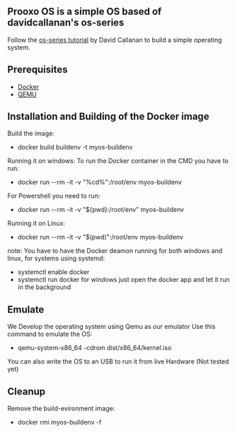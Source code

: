 ## Prooxo OS is a simple OS based of davidcallanan's os-series
Follow the [os-series tutorial](https://github.com/davidcallanan/os-series) by David Callanan to build a simple operating system.

## Prerequisites
- [Docker](https://www.docker.com/get-started)
- [QEMU](https://www.qemu.org/)

## Installation and Building of the Docker image
Build the image:
 - docker build buildenv -t myos-buildenv

Running it on windows:
To run the Docker container in the CMD you have to run: 
 - docker run --rm -it -v "%cd%":/root/env myos-buildenv
 
For Powershell you need to run:
 - docker run --rm -it -v "${pwd}:/root/env" myos-buildenv

Running it on Linux:
 - docker run --rm -it -v "$(pwd)":/root/env myos-buildenv

note: You have to have the Docker deamon running for both windows and linux,
for systems using systemd:
- systemctl enable docker
- systemctl run docker
for windows just open the docker app and let it run in the background
## Emulate
We Develop the operating system using Qemu as our emulator
Use this command to emulate the OS:   
 - qemu-system-x86_64 -cdrom dist/x86_64/kernel.iso
 
You can also write the OS to an USB to run it from live Hardware (Not tested yet)

## Cleanup

Remove the build-evironment image:
 - docker rmi myos-buildenv -f
